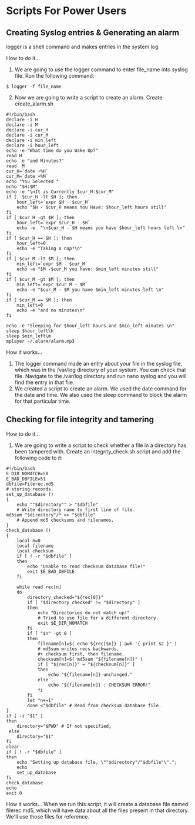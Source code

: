 # Scripts For Power Users

## Creating Syslog entries & Generating an alarm
logger is a shell command and makes entries in the system log

How to do it...
1. We are going to use the logger command to enter file_name into syslog file. Run the following command:
```
$ logger -f file_name
```

2. Now we are going to write a script to create an alarm. Create create_alarm.sh
```
#!/bin/bash
declare -i H
declare -i M
declare -i cur_H
declare -i cur_M
declare -i min_left
declare -i hour_left
echo -e "What time do you Wake Up?"
read H
echo -e "and Minutes?"
read  M
cur_H=`date +%H`
cur_M=`date +%M`
echo "You Selected "
echo "$H:$M"
echo -e "\nIt is Currently $cur_H:$cur_M"
if [  $cur_H -lt $H ]; then
    hour_left=`expr $H - $cur_H`
    echo "$H - $cur_H means You Have: $hour_left hours still"
fi
if [ $cur_H -gt $H ]; then
    hour_left=`expr $cur_H - $H`
    echo -e  "\n$cur_H - $H means you have $hour_left hours left \n"
fi
if [ $cur_H == $H ]; then
    hour_left=0
    echo -e "Taking a nap?\n"
fi
if [ $cur_M -lt $M ]; then
    min_left=`expr $M - $cur_M`
    echo -e "$M -$cur_M you have: $min_left minutes still"
fi
if [ $cur_M -gt $M ]; then
    min_left=`expr $cur_M - $M`
    echo -e "$cur_M - $M you have $min_left minutes left \n"
fi
if [ $cur_M == $M ]; then
    min_left=0
    echo -e "and no minutes\n"
fi

echo -e "Sleeping for $hour_left hours and $min_left minutes \n"
sleep $hour_left\h
sleep $min_left\m
mplayer ~/.alarm/alarm.mp3
```

How it works...
1. The logger command made an entry about your file in the syslog file, which was in the /var/log directory of your system. You can check that file. Navigate to the /var/log directory and run nano syslog and you will find the entry in that file.
2. We created a script to create an alarm. We used the date command for the date and time. We also used the sleep command to block the alarm for that particular time.

## Checking for file integrity and tamering
How to do it...
1. We are going to write a script to check whether a file in a directory has been tampered with. Create an integrity_check.sh script and add the following code to it:
```
#!/bin/bash
E_DIR_NOMATCH=50
E_BAD_DBFILE=51
dbfile=Filerec.md5
# storing records.
set_up_database ()
{
    echo ""$directory"" > "$dbfile"
    # Write directory name to first line of file.
md5sum "$directory"/* >> "$dbfile"
    # Append md5 checksums and filenames.
}
check_database ()
{
    local n=0
    local filename
    local checksum
    if [ ! -r "$dbfile" ]
    then
        echo "Unable to read checksum database file!"
        exit $E_BAD_DBFILE
    fi

    while read rec[n]
    do
        directory_checked="${rec[0]}"
        if [ "$directory_checked" != "$directory" ]
        then
            echo "Directories do not match up!"
            # Tried to use file for a different directory.
            exit $E_DIR_NOMATCH
        fi
        if [ "$n" -gt 0 ]
        then
            filename[n]=$( echo ${rec[$n]} | awk '{ print $2 }' )
            # md5sum writes recs backwards,
            #+ checksum first, then filename.
            checksum[n]=$( md5sum "${filename[n]}" )
            if [ "${rec[n]}" = "${checksum[n]}" ]
            then
                echo "${filename[n]} unchanged."
            else
                echo "${filename[n]} : CHECKSUM ERROR!"
            fi
        fi
        let "n+=1"
        done <"$dbfile" # Read from checksum database file.
}
if [ -z "$1" ]
then
    directory="$PWD" # If not specified,
 else
    directory="$1"
fi
clear
if [ ! -r "$dbfile" ]
then
    echo "Setting up database file, \""$directory"/"$dbfile"\".";
    echo
    set_up_database
fi
check_database
echo
exit 0
```
How it works...
When we run this script, it will create a database file named filerec.md5, which will have data about all the files present in that directory. We'll use those files for reference.